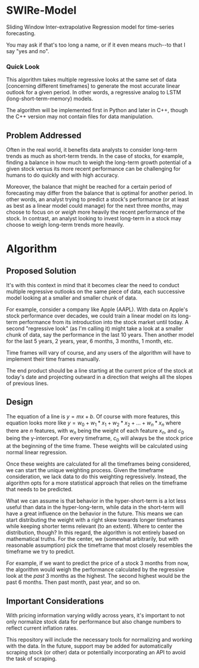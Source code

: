 # SWIRe-Model #
Sliding Window Inter-extrapolative Regression model for time-series forecasting.

You may ask if that's too long a name, or if it even means much--to that I say "yes and no".

### Quick Look ###
This algorithm takes multiple regressive looks at the same set of data [concerning different timeframes] to generate the most accurate linear outlook for a given period. In other words, a regressive analog to LSTM (long-short-term-memory) models.

The algorithm will be implemented first in Python and later in C++, though the C++ version may not contain files for data manipulation.

## Problem Addressed ##
Often in the real world, it benefits data analysts to consider long-term trends as much as short-term trends. In the case of stocks, for example, finding a balance in how much to weigh the long-term growth potential of a given stock versus its more recent performance can be challenging for humans to do quickly and with high accuracy.

Moreover, the balance that might be reached for a certain period of forecasting may differ from the balance that is optimal for another period. In other words, an analyst trying to predict a stock's performance (or at least as best as a linear model could manage) for the next three months, may choose to focus on or *weigh* more heavily the recent performance of the stock. In contrast, an analyst looking to invest long-term in a stock may choose to weigh long-term trends more heavily.

# Algorithm #

## Proposed Solution ##
It's with this context in mind that it becomes clear the need to conduct multiple regressive outlooks on the same piece of data, each successive model looking at a smaller and smaller chunk of data.

For example, consider a company like Apple (AAPL). With data on Apple's stock performance over decades, we could train a linear model on its long-term performance from its introduction into the stock market until today. A second "regressive look" (as I'm calling it) might take a look at a smaller chunk of data, say the performance in the last 10 years. Then another model for the last 5 years, 2 years, year, 6 months, 3 months, 1 month, etc.

Time frames will vary of course, and any users of the algorithm will have to implement their time frames manually.

The end product should be a line starting at the current price of the stock at today's date and projecting outward in a direction that weighs all the slopes of previous lines.

## Design ##
The equation of a line is $y = mx + b$. Of course with more features, this equation looks more like $y = w_0 + w_1 * x_1 + w_2 * x_2 + . . . + w_n * x_n$ where there are $n$ features, with $w_n$ being the weight of each feature $x_n$, and $c_0$ being the y-intercept. For every timeframe, $c_0$ will always be the stock price at the beginning of the time frame. These weights will be calculated using normal linear regression.

Once these weights are calculated for all the timeframes being considered, we can start the unique weighting process. Given the timeframe consideration, we lack data to do this weighting regressively. Instead, the algorithm opts for a more statistical approach that relies on the timeframe that needs to be predicted.

What we can assume is that behavior in the hyper-short-term is a lot less useful than data in the hyper-long-term, while data in the short-term will have a great influence on the behavior in the future. This means we can start distributing the weight with a right skew towards longer timeframes while keeping shorter terms relevant (to an extent). Where to center the distribution, though? In this regard, the algorithm is not entirely based on mathematical truths. For the center, we (somewhat arbitrarily, but with reasonable assumption) pick the timeframe that most closely resembles the timeframe we try to predict.

For example, if we want to predict the price of a stock 3 months from now, the algorithm would weigh the performance calculated by the regressive look at the *past* 3 months as the highest. The second highest would be the past 6 months. Then past month, past year, and so on.

## Important Considerations ##
With pricing information varying wildly across years, it's important to not only normalize stock data for performance but also change numbers to reflect current inflation rates.

This repository will include the necessary tools for normalizing and working with the data. In the future, support may be added for automatically scraping stock (or other) data or potentially incorporating an API to avoid the task of scraping.
